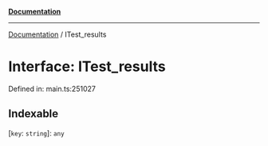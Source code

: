 [**Documentation**](../README.md)

***

[Documentation](../README.md) / ITest\_results

# Interface: ITest\_results

Defined in: main.ts:251027

## Indexable

\[`key`: `string`\]: `any`
